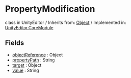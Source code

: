 # PropertyModification
class in UnityEditor
 / Inherits from: <a href="https://docs.unity3d.com/6000.0/Documentation/ScriptReference/Object.html">Object</a> / Implemented in: <a href="https://docs.unity3d.com/6000.0/Documentation/ScriptReference/UnityEditor.CoreModule.html">UnityEditor.CoreModule</a>

## Fields
- <a href="https://docs.unity3d.com/6000.0/Documentation/ScriptReference/PropertyModification-objectReference.html">objectReference</a> : Object
- <a href="https://docs.unity3d.com/6000.0/Documentation/ScriptReference/PropertyModification-propertyPath.html">propertyPath</a> : String
- <a href="https://docs.unity3d.com/6000.0/Documentation/ScriptReference/PropertyModification-target.html">target</a> : Object
- <a href="https://docs.unity3d.com/6000.0/Documentation/ScriptReference/PropertyModification-value.html">value</a> : String
